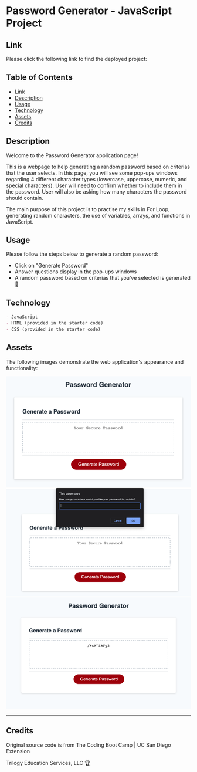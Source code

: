 # Password Generator - JavaScript Project

## Link
Please click the following link to find the deployed project:


## Table of Contents

- [Link](#link)
- [Description](#description)
- [Usage](#usage)
- [Technology](#technology)
- [Assets](#assets)
- [Credits](#credits)


## Description

Welcome to the Password Generator application page!

This is a webpage to help generating a random password based on criterias that the user selects. In this page, you will see some pop-ups windows regarding 4 different character types (lowercase, uppercase, numeric, and special characters). User will need to confirm whether to include them in the password. User will also be asking how many characters the password should contain.

The main purpose of this project is to practise my skills in For Loop, generating random characters, the use of variables, arrays, and functions in JavaScript.


## Usage
Please follow the steps below to generate a random password:
- Click on "Generate Password"
- Answer questions display in the pop-ups windows
- A random password based on criterias that you’ve selected is generated 🎉


## Technology

```md
- JavaScript
- HTML (provided in the starter code)
- CSS (provided in the starter code)
```

## Assets

The following images demonstrate the web application's appearance and functionality:

![image for password generator](assets/images/password-generator-blank.png)
![image for password generator with prompt window](assets/images/password-generator-window.png)
![image for password generator with password](assets/images/password-generator-result.png)


---
## Credits
Original source code is from The Coding Boot Camp | UC San Diego Extension

Trilogy Education Services, LLC 🏆 


